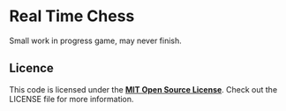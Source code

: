 # Real Time Chess

Small work in progress game, may never finish.

## Licence

This code is licensed under the [**MIT Open Source License**][MIT]. Check out the LICENSE file for more information.

[MIT]: http://www.opensource.org/licenses/mit-license.html
